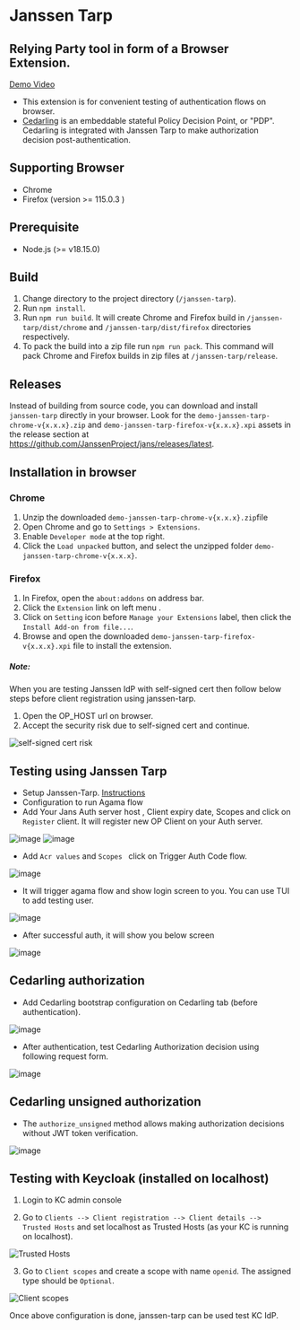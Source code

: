 # Janssen Tarp

## Relying Party tool in form of a Browser Extension.

[Demo Video](https://www.loom.com/share/b112b9c7214a4920812a2ebe9c36dbf5?sid=7a15d2e5-881e-4002-9b8c-902dd1d80cec)

- This extension is for convenient testing of authentication flows on browser.
- [Cedarling](https://docs.jans.io/head/cedarling/cedarling-overview/) is an embeddable stateful Policy Decision Point, or "PDP". Cedarling is integrated with Janssen Tarp to make authorization decision post-authentication.

## Supporting Browser

- Chrome
- Firefox (version >= 115.0.3 )

## Prerequisite

- Node.js (>= v18.15.0)

## Build

1. Change directory to the project directory (`/janssen-tarp`).
2. Run `npm install`.
3. Run `npm run build`. It will create Chrome and Firefox build in `/janssen-tarp/dist/chrome` and `/janssen-tarp/dist/firefox` directories respectively.
4. To pack the build into a zip file run `npm run pack`. This command will pack  Chrome and Firefox builds in zip files at `/janssen-tarp/release`.

## Releases

Instead of building from source code, you can download and install `janssen-tarp` directly in your browser. Look for the `demo-janssen-tarp-chrome-v{x.x.x}.zip` and `demo-janssen-tarp-firefox-v{x.x.x}.xpi` assets in the release section at https://github.com/JanssenProject/jans/releases/latest.

## Installation in browser

### Chrome
1. Unzip the downloaded `demo-janssen-tarp-chrome-v{x.x.x}.zip`file
2. Open Chrome and go to `Settings > Extensions`.
3. Enable `Developer mode` at the top right.
4. Click the `Load unpacked` button, and select the unzipped folder `demo-janssen-tarp-chrome-v{x.x.x}`.

### Firefox

1. In Firefox, open the `about:addons` on address bar.
2. Click the `Extension` link on left menu .
3. Click on `Setting` icon before `Manage your Extensions` label, then click the `Install Add-on from file...`.
4. Browse and open the downloaded `demo-janssen-tarp-firefox-v{x.x.x}.xpi` file to install the extension.

##### Note:

When you are testing Janssen IdP with self-signed cert then follow below steps before client registration using janssen-tarp.

1. Open the OP_HOST url on browser.
2. Accept the security risk due to self-signed cert and continue.

![self-signed cert risk](./docs/images/untrusted_cert_risk.png)

## Testing using Janssen Tarp

* Setup Janssen-Tarp. [Instructions](https://github.com/JanssenProject/jans/tree/main/demos/janssen-tarp)
* Configuration to run Agama flow
* Add Your Jans Auth server host , Client expiry date, Scopes and click on `Register` client. It will register new OP Client on your Auth server.

![image](./docs/images/add-oidc-client.png)
![image](./docs/images/oidc-client-reg.png)

* Add `Acr values` and `Scopes ` click on Trigger Auth Code flow.

![image](./docs/images/authentication-flow-input.png)

* It will trigger agama flow and show login screen to you. You can use TUI to add testing user.

![image](./docs/images/agamapw-login.png)

* After successful auth, it will show you below screen

![image](./docs/images/successful-tarp-auth-screen.png)

## Cedarling authorization

* Add Cedarling bootstrap configuration on Cedarling tab (before authentication).

![image](./docs/images/add-bootstrap-config.png)

* After authentication, test Cedarling Authorization decision using following request form.

![image](./docs/images/cedar-auth-form.png)

## Cedarling unsigned authorization

* The `authorize_unsigned` method allows making authorization decisions without JWT token verification.

![image](./docs/images/unsigned-cedar-authz.png)

## Testing with Keycloak (installed on localhost)

1. Login to KC admin console

2. Go to `Clients --> Client registration --> Client details --> Trusted Hosts`  and set localhost as Trusted Hosts (as your KC is running on localhost).

![Trusted Hosts](./docs/images/kc_trusted_hosts.png)

3. Go to `Client scopes` and create a scope with name `openid`. The assigned type should be `Optional`.

![Client scopes](./docs/images/kc_add_scope.png)

Once above configuration is done, janssen-tarp can be used test KC IdP.

